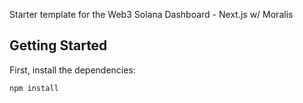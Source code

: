 Starter template for the Web3 Solana Dashboard - Next.js w/ Moralis

## Getting Started

First, install the dependencies:

```bash
npm install
```
